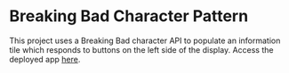 # Breaking Bad Character Pattern

This project uses a Breaking Bad character API to populate an information tile which responds to buttons on the left side of the display. Access the deployed app [here](https://famous-muffin-ddd2cc.netlify.app/).
